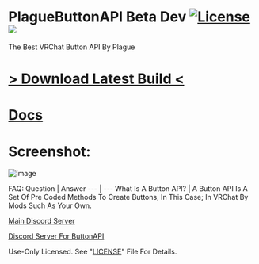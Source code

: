 # PlagueButtonAPI Beta Dev [![License](https://img.shields.io/badge/License-Use%20Only-magenta.svg)](https://github.com/PlagueVRC/PlagueButtonAPI/blob/master/LICENSE) ![](https://img.shields.io/github/workflow/status/PlagueVRC/PlagueButtonAPI/.NET?color=magenta)
The Best VRChat Button API By Plague

# [> Download Latest Build <](https://github.com/PlagueVRC/PlagueButtonAPI/actions?query=event%3Apush+is%3Asuccess)

# [Docs](https://github.com/PlagueVRC/PlagueButtonAPI/edit/beta-ui/Docs/README.md)

# Screenshot:
![image](https://user-images.githubusercontent.com/36628963/137660571-4aee2252-639e-4d24-b32f-b98b0ec0973f.png)

FAQ:
Question | Answer
--- | ---
What Is A Button API? | A Button API Is A Set Of Pre Coded Methods To Create Buttons, In This Case; In VRChat By Mods Such As Your Own.

[Main Discord Server](https://VRCAntiCrash.com/Discord)

[Discord Server For ButtonAPI](https://VRCAntiCrash.com/ButtonAPI)

Use-Only Licensed. See "[LICENSE](https://github.com/PlagueVRC/PlagueButtonAPI/blob/master/LICENSE)" File For Details.
